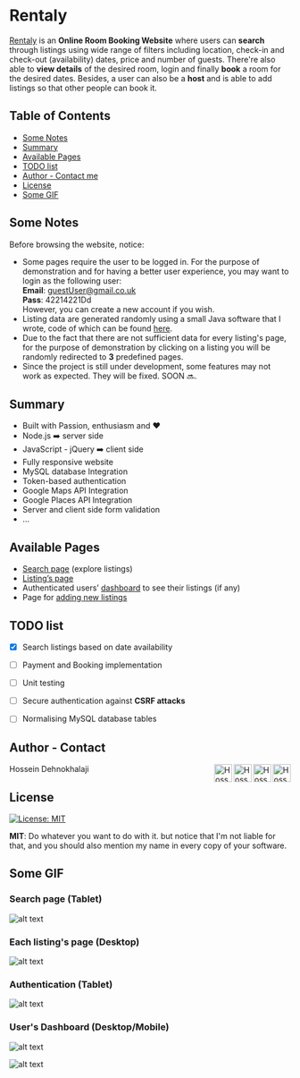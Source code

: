 # Rentaly

[Rentaly](https://rentaly.herokuapp.com) is an **Online Room Booking Website** where users can **search** through listings using wide range of filters including location, check-in and check-out (availability) dates, price and number of guests. There're also able to **view details** of the desired room, login and finally **book** a room for the desired dates. Besides, a user can also be a **host** and is able to add listings so that other people can book it. 

Table of Contents
--
- [Some Notes](#some-notes)
- [Summary](#summary)
- [Available Pages](#available-pages)
- [TODO list](#todo-list)
- [Author - Contact me](#author---contact)
- [License](#license)
- [Some GIF](#some-gif)

## Some Notes  
Before browsing the website, notice:  
* Some pages require the user to be logged in. For the purpose of demonstration and for having a better user experience, you may want to login as the following user:  
	**Email**: guestUser@gmail.co.uk  
	**Pass**: 42214221Dd  
	However, you can create a new account if you wish.  
* Listing data are generated randomly using a small Java software that I wrote, code of which can be found [here](https://gist.github.com/iamhosseindhv/1eb775b4a2bcda31fd3c834d0eb9208c).
* Due to the fact that there are not sufficient data for every listing's page, for the purpose of demonstration by clicking on a listing you will be randomly redirected to **3** predefined pages.
* Since the project is still under development, some features may not work as expected. They will be fixed. SOON 🔜.


## Summary
* Built with Passion, enthusiasm and ❤️
* Node.js ➡️ server side
* JavaScript - jQuery ➡️ client side
* Fully responsive website 
* MySQL database Integration
* Token-based authentication
* Google Maps API Integration
* Google Places API Integration
* Server and client side form validation
* …



## Available Pages
* [Search page](https://rentaly.herokuapp.com) (explore listings)
* [Listing’s page](https://rentaly.herokuapp.com/rooms/10)
* Authenticated users’ [dashboard](https://rentaly.herokuapp.com/dashboard) to see their listings (if any)
* Page for [adding new listings](https://rentaly.herokuapp.com/edit/new-listing)



## TODO list
- [x] Search listings based on date availability
- [ ] Payment and Booking implementation
- [ ] Unit testing
- [ ] Secure authentication against **CSRF attacks**
- [ ] Normalising MySQL database tables


## Author - Contact
Hossein Dehnokhalaji
<a href="https://www.facebook.com/iamhosseindhv"><img src="https://github.com/iamhosseindhv/Rentaly/blob/master/Gifs/facebook.png" alt="Hossein Dehnokhalaji Linkedin profile" align="right" width="32" height="32"/></a>
<a href="https://www.instagram.com/iamhosseindhv"><img src="https://github.com/iamhosseindhv/Rentaly/blob/master/Gifs/instagram.png" alt="Hossein Dehnokhalaji Linkedin profile" align="right" width="32" height="32"/></a>
<a href="https://www.linkedin.com/in/iamhosseindhv"><img src="https://github.com/iamhosseindhv/Rentaly/blob/master/Gifs/linkedin.png" alt="Hossein Dehnokhalaji Linkedin profile" align="right" width="32" height="32"/></a>
<a href="mailto:hossein.dehnavi98@yahoo.com"><img src="https://github.com/iamhosseindhv/Rentaly/blob/master/Gifs/contact.png" alt="Hossein Dehnokhalaji email address" align="right" width="32" height="32"/></a>

## License
[![License: MIT](https://img.shields.io/badge/License-MIT-yellow.svg)](https://opensource.org/licenses/MIT)

**MIT**: Do whatever you want to do with it. but notice that I'm not liable for that, and you should also mention my name in every copy of your software.


## Some GIF
### Search page (Tablet)  
![alt text](https://github.com/iamhosseindhv/NodeWeb/blob/master/Gifs/search-tablet.gif "Search page on Tablet")



### Each listing's page (Desktop)
![alt text](https://github.com/iamhosseindhv/NodeWeb/blob/master/Gifs/rooms-desktop.gif "Rooms page on Desktop")



### Authentication (Tablet)
![alt text](https://github.com/iamhosseindhv/NodeWeb/blob/master/Gifs/login-tablet.gif "Login page on Tablet")



### User's Dashboard (Desktop/Mobile)
![alt text](https://github.com/iamhosseindhv/NodeWeb/blob/master/Gifs/dashboard-desktop.gif "Dashboard page on Desktop")

![alt text](https://github.com/iamhosseindhv/NodeWeb/blob/master/Gifs/dashboard-tablet.gif "Dashboard page on Tablet")
